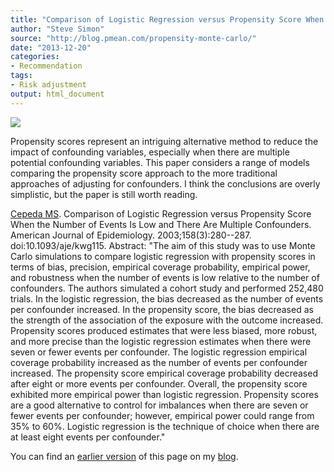 ```yaml
---
title: "Comparison of Logistic Regression versus Propensity Score When the Number of Events Is Low and There Are Multiple Confounders"
author: "Steve Simon"
source: "http://blog.pmean.com/propensity-monte-carlo/"
date: "2013-12-20"
categories:
- Recommendation
tags:
- Risk adjustment
output: html_document
---
```


![](http://www.pmean.com/images/13/propensity-monte-carlo-01.png)

<!---More--->

Propensity scores represent an intriguing alternative method to reduce the impact of confounding variables, especially when there are multiple potential confounding variables. This paper considers a range of models comparing the propensity score approach to the more traditional approaches of adjusting for confounders. I think the conclusions are overly simplistic, but the paper is still worth reading.

[Cepeda MS][cep1]. Comparison of Logistic Regression versus Propensity Score When the Number of Events Is Low and There Are Multiple Confounders. American Journal of Epidemiology. 2003;158(3):280--287. doi:10.1093/aje/kwg115. Abstract: "The aim of this study was to use Monte Carlo simulations to compare logistic regression with propensity scores in terms of bias, precision, empirical coverage probability, empirical power, and robustness when the number of events is low relative to the number of confounders. The authors simulated a cohort study and performed 252,480 trials. In the logistic regression, the bias decreased as the number of events per confounder increased. In the propensity score, the bias decreased as the strength of the association of the exposure with the outcome increased. Propensity scores produced estimates that were less biased, more robust, and more precise than the logistic regression estimates when there were seven or fewer events per confounder. The logistic regression empirical coverage probability increased as the number of events per confounder increased. The propensity score empirical coverage probability decreased after eight or more events per confounder. Overall, the propensity score exhibited more empirical power than logistic regression. Propensity scores are a good alternative to control for imbalances when there are seven or fewer events per confounder; however, empirical power could range from 35% to 60%. Logistic regression is the technique of choice when there are at least eight events per confounder."

You can find an [earlier version][sim1] of this page on my [blog][sim2].

[sim1]: http://blog.pmean.com/propensity-monte-carlo/
[sim2]: http://blog.pmean.com

[cep1]: http://europepmc.org/abstract/MED/12882951



